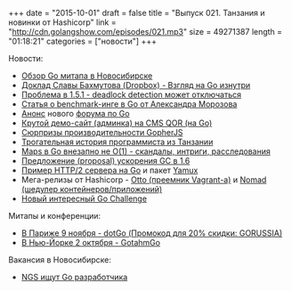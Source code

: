 +++
date = "2015-10-01"
draft = false
title = "Выпуск 021. Танзания и новинки от Hashicorp"
link = "http://cdn.golangshow.com/episodes/021.mp3"
size = 49271387
length = "01:18:21"
categories = ["новости"]
+++

Новости:

* [Обзор Go митапа в Новосибирске](http://ufocoder.com/ru/blog/2015/golang-party-2-novosibirsk)
* [Доклад Славы Бахмутова (Dropbox) - Взгляд на Go изнутри](http://m0sth8.github.io/runtime-1/)
* [Проблема в 1.5.1 - deadlock detection может отключаться](https://github.com/golang/go/issues/12734#issuecomment-142859447)
* [Статья о benchmark-инге в Go от Александра Морозова](http://lk4d4.darth.io/posts/bench/)
* [Анонс](https://medium.com/@GolangBridge/announcing-the-go-forum-746d446d3730) нового [форума по Go](https://forum.golangbridge.org/top/all)
* [Крутой демо-сайт (админка) на CMS QOR (на Go)](http://demo.getqor.com/admin)
* [Сюрпризы производительности GopherJS](http://www.gopherjs.org/blog/2015/09/28/surprises-in-gopherjs-performance/)
* [Трогательная история программиста из Танзании](https://github.com/gernest/utron)
* [Maps в Go внезапно не O(1) - скандалы, интриги, расследования](https://medium.com/@ConnorPeet/go-maps-are-not-o-1-91c1e61110bf)
* [Предложение (proposal) ускорения GC в 1.6](https://github.com/golang/proposal/blob/master/design/12800-sweep-free-alloc.md)
* [Пример HTTP/2 сервера на Go](http://intogooglego.blogspot.co.at/2015/09/day-20-go-http2-server-example.html) и пакет [Yamux](http://intogooglego.blogspot.co.at/2015/09/day-20-go-http2-server-example.html)
* Мега-релизы от Hashicorp - [Otto (преемник Vagrant-а)](https://www.hashicorp.com/blog/otto.html) и [Nomad (шедулер контейнеров/приложений)](https://www.hashicorp.com/blog/nomad.html)
* [Новый интересный Go Challenge](http://golang-challenge.com/go-challenge7/)

Митапы и конференции:

* [В Париже 9 ноября - dotGo (Промокод для 20% скидки: GORUSSIA)](https://dotgo2015.eventbrite.com/?discount=GORUSSIA)
* [В Нью-Йорке 2 октября - GotahmGo](http://gothamgo.com)

Вакансия в Новосибирске:

* [NGS ищут Go разработчика](http://www.zarplata.ru/vacancy/p?id=80054723)

